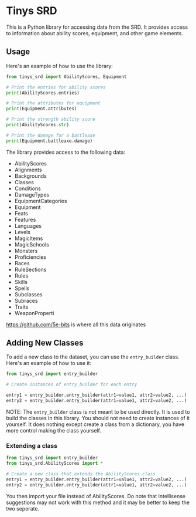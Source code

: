 # Tinys SRD

This is a Python library for accessing data from the SRD. It provides access to information about ability scores, equipment, and other game elements.

## Usage

Here's an example of how to use the library:

```py
from tinys_srd import AbilityScores, Equipment

# Print the entries for ability scores
print(AbilityScores.entries)

# Print the attributes for equipment
print(Equipment.attributes)

# Print the strength ability score
print(AbilityScores.str)

# Print the damage for a battleaxe
print(Equipment.battleaxe.damage)
```

The library provides access to the following data:

- AbilityScores
- Alignments
- Backgrounds
- Classes
- Conditions
- DamageTypes
- EquipmentCategories
- Equipment
- Feats
- Features
- Languages
- Levels
- MagicItems
- MagicSchools
- Monsters
- Proficiencies
- Races
- RuleSections
- Rules
- Skills
- Spells
- Subclasses
- Subraces
- Traits
- WeaponProperti

<https://github.com/5e-bits> is where all this data originates

## Adding New Classes

To add a new class to the dataset, you can use the `entry_builder` class. Here's an example of how to use it:

```py
from tinys_srd import entry_builder

# Create instances of entry_builder for each entry

entry1 = entry_builder.entry_builder(attr1=value1, attr2=value2, ...)
entry2 = entry_builder.entry_builder(attr1=value1, attr2=value2, ...)
```

NOTE: The `entry_builder` class is not meant to be used directly. It is used to build the classes in this library. You should not need to create instances of it yourself. It does nothing except create a class from a dictionary, you have more control making the class yourself.

### Extending a class

```py
from tinys_srd import entry_builder
from tinys_srd.AbilityScores import *

# Create a new class that extends the AbilityScores class
entry1 = entry_builder.entry_builder(attr1=value1, attr2=value2, ...)
entry2 = entry_builder.entry_builder(attr1=value1, attr2=value2, ...)
```

You then import your file instead of AbilityScores. Do note that Intellisense suggestions may not work with this method and it may be better to keep the two seperate.
